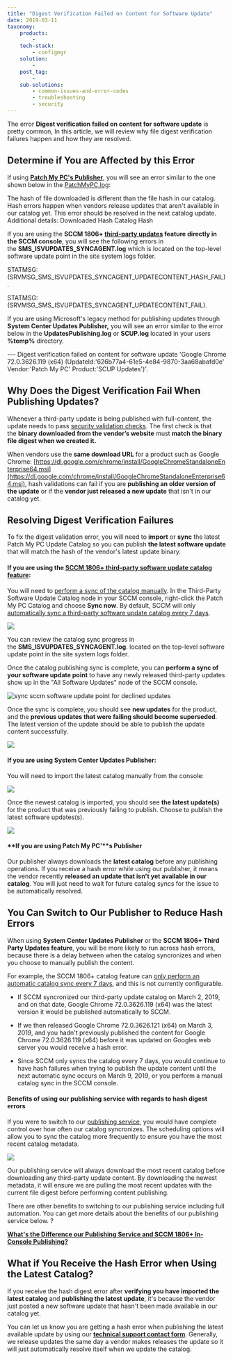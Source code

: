 ```yaml
---
title: "Digest Verification Failed on Content for Software Update"
date: 2019-03-11
taxonomy:
    products:
        - 
    tech-stack:
        - configmgr
    solution:
        - 
    post_tag:
        - 
    sub-solutions:
        - common-issues-and-error-codes
        - troubleshooting
        - security
---
```


The error **Digest verification failed on content for software update** is pretty common, In this article, we will review why file digest verification failures happen and how they are resolved.

## Determine if You are Affected by this Error

If using **[Patch My PC's Publisher](/docs)**, you will see an error similar to the one shown below in the [PatchMyPC.log](/collecting-log-files-for-patch-my-pc-support#publishing-in-console-logs):

The hash of file downloaded is different than the file hash in our catalog. Hash errors happen when vendors release updates that aren't available in our catalog yet. This error should be resolved in the next catalog update. Additional details: Downloaded Hash Catalog Hash

If you are using the **SCCM 1806+ [third-party updates](https://docs.microsoft.com/en-us/mem/configmgr/sum/deploy-use/third-party-software-updates) feature directly in the SCCM console**, you will see the following errors in the **SMS\_ISVUPDATES\_SYNCAGENT.log** which is located on the top-level software update point in the site system logs folder.

STATMSG: (SRVMSG\_SMS\_ISVUPDATES\_SYNCAGENT\_UPDATECONTENT\_HASH\_FAIL).

STATMSG: (SRVMSG\_SMS\_ISVUPDATES\_SYNCAGENT\_UPDATECONTENT\_FAIL).

If you are using Microsoft's legacy method for publishing updates through **System Center Updates Publisher,** you will see an error similar to the error below in the **UpdatesPublishing.log** or **SCUP.log** located in your users **%temp%** directory.

\--- Digest verification failed on content for software update 'Google Chrome 72.0.3626.119 (x64) (UpdateId:'626b77a4-61e5-4e84-9870-3aa68abafd0e' Vendor:'Patch My PC' Product:'SCUP Updates')'.

## Why Does the Digest Verification Fail When Publishing Updates?

Whenever a third-party update is being published with full-content, the update needs to pass [security validation checks](https://patchmypc.com/deep-dive-into-security-validation-of-third-party-software-updates-in-microsoft-sccm). The first check is that the **binary downloaded from the vendor’s website** must **match the binary file digest when we created it.**

When vendors use the **same download URL** for a product such as Google Chrome: [https://dl.google.com/chrome/install/GoogleChromeStandaloneEnterprise64.msi](https://dl.google.com/chrome/install/GoogleChromeStandaloneEnterprise64.msi), hash validations can fail if you are **publishing an older version of the update** or if the **vendor just released a new update** that isn't in our catalog yet.

## Resolving Digest Verification Failures

To fix the digest validation error, you will need to **import** or **sync** the latest Patch My PC Update Catalog so you can publish **the latest software update** that will match the hash of the vendor's latest update binary.

#### **If you are using the [SCCM 1806+ third-party software update catalog feature](https://docs.microsoft.com/en-us/mem/configmgr/sum/deploy-use/third-party-software-updates):**

You will need to [perform a sync of the catalog manually](https://docs.microsoft.com/en-us/mem/configmgr/sum/deploy-use/third-party-software-updates#subscribe-to-a-third-party-catalog-and-sync-updates). In the Third-Party Software Update Catalog node in your SCCM console, right-click the Patch My PC Catalog and choose **Sync now**. By default, SCCM will only [automatically sync a third-party software update catalog every 7 days](https://docs.microsoft.com/en-us/mem/configmgr/sum/deploy-use/third-party-software-updates#subscribe-to-a-third-party-catalog-and-sync-updates).

![](/_images/force-third-party-software-update-catalog-sync-in-the-sccm-console.png)

You can review the catalog sync progress in the **SMS\_ISVUPDATES\_SYNCAGENT.log**. located on the top-level software update point in the site system logs folder.

Once the catalog publishing sync is complete, you can **perform a sync of your software update point** to have any newly released third-party updates show up in the "All Software Updates" node of the SCCM console.

![sync sccm software update point for declined updates](/_images/sync-sccm-software-update-point-for-declined-updates.png "sync sccm software update point for declined updates")

Once the sync is complete, you should see **new updates** for the product, and the **previous updates that were failing should become superseded**. The latest version of the update should be able to publish the update content successfully.

![](/_images/new-updates-synced-in-sccm-publish-with-full-content.png)

#### **If you are using System Center Updates Publisher:**

You will need to import the latest catalog manually from the console:

![](/_images/import-the-lastest-patchmypc-third-party-update-catalog-to-resolve-hash-error-in-scup.png)

Once the newest catalog is imported, you should see **the latest update(s)** for the product that was previously failing to publish. Choose to publish the latest software updates(s).

![](/_images/scup-with-latest-third-party-updates-imported.png)

#### **If you are using Patch My PC'****s Publisher**

Our publisher always downloads the **latest catalog** before any publishing operations. If you receive a hash error while using our publisher, it means the vendor recently **released an update that isn't yet available in our catalog**. You will just need to wait for future catalog syncs for the issue to be automatically resolved.

## You Can Switch to Our Publisher to Reduce Hash Errors

When using **System Center Updates Publisher** or the **SCCM 1806+ Third Party Updates feature**, you will be more likely to run across hash errors, because there is a delay between when the catalog syncronizes and when you choose to manually publish the content.

For example, the SCCM 1806+ catalog feature can [only perform an automatic catalog sync every 7 days](https://docs.microsoft.com/en-us/mem/configmgr/sum/deploy-use/third-party-software-updates#subscribe-to-a-third-party-catalog-and-sync-updates), and this is not currently configurable.

- If SCCM syncronized our third-party update catalog on March 2, 2019, and on that date, Google Chrome 72.0.3626.119 (x64) was the latest version it would be published automatically to SCCM.

- If we then released Google Chrome 72.0.3626.121 (x64) on March 3, 2019, and you hadn't previously published the content for Google Chrome 72.0.3626.119 (x64) before it was updated on Googles web server you would receive a hash error.

- Since SCCM only syncs the catalog every 7 days, you would continue to have hash failures when trying to publish the update content until the next automatic sync occurs on March 9, 2019, or you perform a manual catalog sync in the SCCM console.

#### Benefits of using our publishing service with regards to hash digest errors

If you were to switch to our [publishing service](https://patchmypc.com/publishing-service-setup-documentation), you would have complete control over how often our catalog syncronizes. The scheduling options will allow you to sync the catalog more frequently to ensure you have the most recent catalog metadata.

![](/_images/publishing-service-sync-scedule.png)

Our publishing service will always download the most recent catalog before downloading any third-party update content. By downloading the newest metadata, it will ensure we are pulling the most recent updates with the current file digest before performing content publishing.

There are other benefits to switching to our publishing service including full automation. You can get more details about the benefits of our publishing service below. ?

**[What's the Difference our Publishing Service and SCCM 1806+ In-Console Publishing?](https://patchmypc.com/frequently-asked-questions#publishing-service-vs-sccm-publishing)**

## What if You Receive the Hash Error when Using the Latest Catalog?

If you receive the hash digest error after **verifying you have imported the latest catalog** and **publishing the latest update**, it's because the vendor just posted a new software update that hasn't been made available in our catalog yet. 

You can let us know you are getting a hash error when publishing the latest available update by using our **[technical support contact form](https://patchmypc.com/technical-support)**. Generally, we release updates the same day a vendor makes releases the update so it will just automatically resolve itself when we update the catalog.